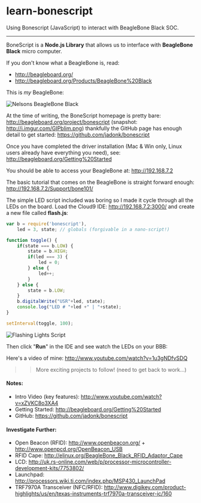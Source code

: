 learn-bonescript
================

Using Bonescript (JavaScript) to interact with BeagleBone Black SOC.
- - -

BoneScript is a **Node.js Library** that 
allows us to interface with **BeagleBone Black** micro computer.

If you don't know what a BeagleBone is, read:

- http://beagleboard.org/
- http://beagleboard.org/Products/BeagleBone%20Black

This is *my* BeagleBone:

![Nelsons BeagleBone Black](https://pbs.twimg.com/media/BX0vGbJIMAAjG8N.jpg:medium "Nelson's BeagleBone Black Unboxing")


At the time of writing, the BoneScript homepage is pretty bare: http://beagleboard.org/project/bonescript (snapshot: http://i.imgur.com/GIPblim.png) 
thankfully the GitHub page has enough detail to get started: 
https://github.com/jadonk/bonescript

Once you have completed the driver installation 
(Mac & Win only, Linux users already have everything you need),
see: http://beagleboard.org/Getting%20Started

You should be able to access your BeagleBone at: http://192.168.7.2

The basic tutorial that comes on the BeagleBone is straight forward enough:
http://192.168.7.2/Support/bone101/

The simple LED script included was boring so I made it cycle through 
all the LEDs on the board. Load the Cloud9 IDE: http://192.168.7.2:3000/
and create a new file called **flash.js**:


```javascript
var b = require('bonescript'),
    led = 3, state; // globals (forgivable in a nano-script!)

function toggle() {
    if(state === b.LOW) {
        state = b.HIGH;
        if(led === 3) {
            led = 0; 
        } else {
            led++; 
        }
    } else {
        state = b.LOW;
    }
    b.digitalWrite("USR"+led, state);
    console.log("LED # "+led +" | "+state);
}

setInterval(toggle, 100);
```

![Flashing Lights Script](https://raw.github.com/nelsonic/learn-bonescript/master/images/bonescript-basic-flashing-leds.png "Flashing Lights hello.js")

Then click "**Run**" in the IDE and see watch the LEDs on your BBB:

Here's a video of mine: http://www.youtube.com/watch?v=1u3gNDfvSDQ

>> More exciting projects to follow! (need to get back to work...)


#### Notes:

- Intro Video (key features): http://www.youtube.com/watch?v=xZVKC8o3XA4
- Getting Started: http://beagleboard.org/Getting%20Started
- GitHub: https://github.com/jadonk/bonescript

#### Investigate Further:

- Open Beacon (RFID): http://www.openbeacon.org/ + http://www.openpcd.org/OpenBeacon_USB
- RFID Cape: http://elinux.org/BeagleBone_Black_RFID_Adaptor_Cape
- LCD: http://uk.rs-online.com/web/p/processor-microcontroller-development-kits/7753802/
- Launchpad: http://processors.wiki.ti.com/index.php/MSP430_LaunchPad
- TRF7970A Transceiver (NFC/RFID): http://www.digikey.com/product-highlights/us/en/texas-instruments-trf7970a-transceiver-ic/160